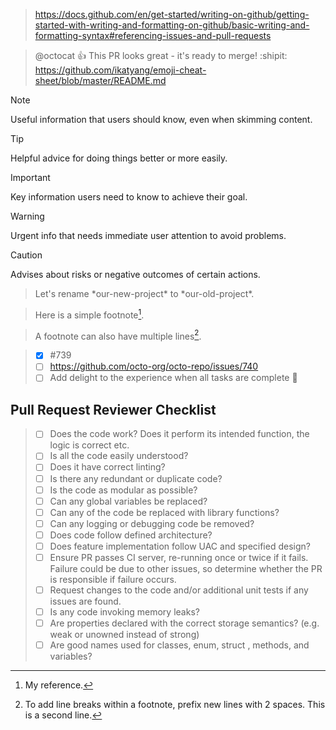 > https://docs.github.com/en/get-started/writing-on-github/getting-started-with-writing-and-formatting-on-github/basic-writing-and-formatting-syntax#referencing-issues-and-pull-requests

> @octocat :+1: This PR looks great - it's ready to merge! :shipit:
> https://github.com/ikatyang/emoji-cheat-sheet/blob/master/README.md

> [!NOTE]
> Useful information that users should know, even when skimming content.

> [!TIP]
> Helpful advice for doing things better or more easily.

> [!IMPORTANT]
> Key information users need to know to achieve their goal.

> [!WARNING]
> Urgent info that needs immediate user attention to avoid problems.

> [!CAUTION]
> Advises about risks or negative outcomes of certain actions.

> <!-- This content will not appear in the rendered Markdown -->

> Let's rename \*our-new-project\* to \*our-old-project\*.

> Here is a simple footnote[^1].

> A footnote can also have multiple lines[^2].

> [^1]: My reference.
> [^2]: To add line breaks within a footnote, prefix new lines with 2 spaces.
>  This is a second line.

> - [x] #739
> - [ ] https://github.com/octo-org/octo-repo/issues/740
> - [ ] Add delight to the experience when all tasks are complete :tada:

## Pull Request Reviewer Checklist
> - [ ] Does the code work? Does it perform its intended function, the logic is correct etc.
> - [ ] Is all the code easily understood?
> - [ ] Does it have correct linting?
> - [ ] Is there any redundant or duplicate code?
> - [ ] Is the code as modular as possible?
> - [ ] Can any global variables be replaced?
> - [ ] Can any of the code be replaced with library functions?
> - [ ] Can any logging or debugging code be removed?
> - [ ] Does code follow defined architecture?
> - [ ] Does feature implementation follow UAC and specified design?
> - [ ] Ensure PR passes CI server, re-running once or twice if it fails. Failure could be due to other issues, so determine whether the PR is responsible if failure occurs.
> - [ ] Request changes to the code and/or additional unit tests if any issues are found.
> - [ ] Is any code invoking memory leaks?
> - [ ] Are properties declared with the correct storage semantics? (e.g. weak or unowned instead of strong)
> - [ ] Are good names used for classes, enum, struct , methods, and variables?
